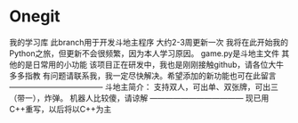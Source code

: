 # Onegit
我的学习库
此branch用于开发斗地主程序
大约2-3周更新一次
我将在此开始我的Python之旅，但更新不会很频繁，因为本人学习原因。
game.py是斗地主文件
其他的是日常用的小功能
该项目正在研发中，我也是刚刚接触github，请各位大牛多多指教
有问题请联系我，我一定尽快解决。希望添加的新功能也可在此留言
————————————
斗地主简介：
支持双人，可出单、双张牌，可出三（带一），炸弹。
机器人比较傻，请谅解
————————————
现已用C++重写，以后将以C++为主
